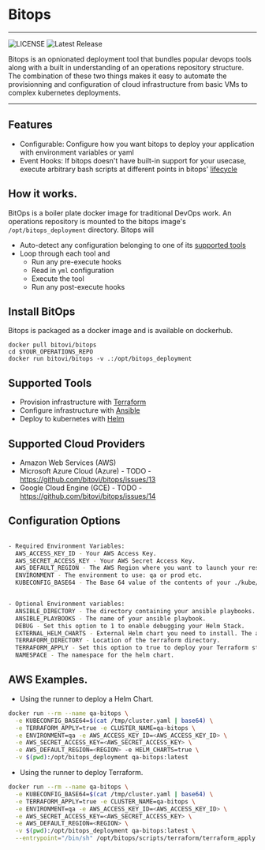 # Bitops

---------------------

![LICENSE](https://img.shields.io/github/license/bitovi/bitops)
![Latest Release](https://img.shields.io/github/v/release/bitovi/bitops)

Bitops is an opnionated deployment tool that bundles popular devops tools along with a built in understanding of an operations repository structure. The combination of these two things makes it easy to automate the provisionning and configuration of cloud infrastructure from basic VMs to complex kubernetes deployments.

---------------------

## Features

* Configurable: Configure how you want bitops to deploy your application with environment variables or yaml
* Event Hooks: If bitops doesn't have built-in support for your usecase, execute arbitrary bash scripts at different points in bitops' [lifecycle]()

## How it works.

BitOps is a boiler plate docker image for traditional DevOps work. An operations repository is mounted to the bitops image's `/opt/bitops_deployment` directory.  Bitops will
* Auto-detect any configuration belonging to one of its [supported tools](#supported-tools)
* Loop through each tool and
  * Run any pre-execute hooks
  * Read in `yml` configuration
  * Execute the tool
  * Run any post-execute hooks

## Install BitOps
Bitops is packaged as a docker image and is available on dockerhub.
```
docker pull bitovi/bitops
cd $YOUR_OPERATIONS_REPO
docker run bitovi/bitops -v .:/opt/bitops_deployment
```

## Supported Tools
* Provision infrastructure with [Terraform](https://www.terraform.io/)
* Configure infrastructure with [Ansible](https://www.ansible.com/)
* Deploy to kubernetes with [Helm](https://helm.sh/)

## Supported Cloud Providers

* Amazon Web Services (AWS)
* Microsoft Azure Cloud (Azure) - TODO - https://github.com/bitovi/bitops/issues/13
* Google Cloud Engine (GCE) - TODO - https://github.com/bitovi/bitops/issues/14

## Configuration Options

```bash

- Required Environment Variables:
  AWS_ACCESS_KEY_ID - Your AWS Access Key.
  AWS_SECRET_ACCESS_KEY - Your AWS Secret Access Key.
  AWS_DEFAULT_REGION - The AWS Region where you want to launch your resources.
  ENVIRONMENT - The environment to use: qa or prod etc.
  KUBECONFIG_BASE64 - The Base 64 value of the contents of your ./kube/config


- Optional Environment variables:
  ANSIBLE_DIRECTORY - The directory containing your ansible playbooks.
  ANSIBLE_PLAYBOOKS - The name of your ansible playbook.
  DEBUG - Set this option to 1 to enable debugging your Helm Stack.
  EXTERNAL_HELM_CHARTS - External Helm chart you need to install. The arguments for each repo should be separated a comma. Use the form: <NAME>,<REPO_KEY>,<REPO_URL>.
  TERRAFORM_DIRECTORY - Location of the terraform directory.
  TERRAFORM_APPLY - Set this option to true to deploy your Terraform stack. 
  NAMESPACE - The namespace for the helm chart.


```

## AWS Examples.

- Using the runner to deploy a Helm Chart.

```bash
docker run --rm --name qa-bitops \
  -e KUBECONFIG_BASE64=$(cat /tmp/cluster.yaml | base64) \
  -e TERRAFORM_APPLY=true -e CLUSTER_NAME=qa-bitops \
  -e ENVIRONMENT=qa -e AWS_ACCESS_KEY_ID=<AWS_ACCESS_KEY_ID> \
  -e AWS_SECRET_ACCESS_KEY=<AWS_SECRET_ACCESS_KEY> \
  -e AWS_DEFAULT_REGION=<REGION> -e HELM_CHARTS=true \
  -v $(pwd):/opt/bitops_deployment qa-bitops:latest
```

- Using the runner to deploy Terraform.

```bash
docker run --rm --name qa-bitops \
  -e KUBECONFIG_BASE64=$(cat /tmp/cluster.yaml | base64) \
  -e TERRAFORM_APPLY=true -e CLUSTER_NAME=qa-bitops \
  -e ENVIRONMENT=qa -e AWS_ACCESS_KEY_ID=<AWS_ACCESS_KEY_ID> \
  -e AWS_SECRET_ACCESS_KEY=<AWS_SECRET_ACCESS_KEY> \
  -e AWS_DEFAULT_REGION=<REGION> \
  -v $(pwd):/opt/bitops_deployment qa-bitops:latest \
  --entrypoint="/bin/sh" /opt/bitops/scripts/terraform/terraform_apply.sh
```